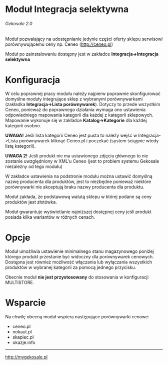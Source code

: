 Moduł Integracja selektywna
===
###### Gekosale 2.0

Moduł pozwalający na udostępnianie jedynie części oferty sklepu serwisowi porównywującemu ceny np. Ceneo (http://ceneo.pl)

Moduł po zainstalowaniu dostępny jest w zakładce **Integracja->Integracja selektywna**

# Konfiguracja
W celu poprawnej pracy modułu należy najpierw poprawnie skonfigurować domyślne moduły integrujące sklep z wybranymi porównywarkami (zakładka **Integracja->Lista porównywarek**). Dotyczy to przede wszystkim Ceneo, ponieważ do poprawnego działania wymaga ono ustawienia odpowiedniego mapowania kategorii dla każdej z kategorii sklepowych. Mapowanie wykonuje się w zakładce **Katalog->Kategorie** dla każdej kategorii osobno.

**UWAGA!** Jeśli lista kategorii Ceneo jest pusta to należy wejść w Integracja->Lista porównywarek kliknąć Ceneo.pl i poczekać (system ściągnie wtedy listę kategorii).

**UWAGA 2!** Jeśli produkt nie ma ustawionego zdjęcia głównego to nie zostanie uwzględniony w XML'u Ceneo (jest to problem systemu Gekosale niezależny od tego modułu)


W zakładce ustawienia na podstronie modułu można ustawić domyślną nazwę producenta dla produktów, jest to niezbędne ponieważ niektóre porównywarki nie akceptują braku nazwy producenta dla produktu.

Moduł zakłada, że podstawową walutą sklepu w której podane są ceny produktów jest złotówka.

Moduł gwarantuje wyświetlanie najniższej dostępnej ceny jeśli produkt posiada kilka wariantów w różnych cenach.

# Opcje
Moduł umożliwia ustawienie minimalnego stanu magazynowego poniżej którego produkt przestanie być widoczny dla porównywarek cenowych.
Dostępna jest również możliwość włączania lub wyłączania wszystkich produktów w wybranej kategorii za pomocą jednego przycisku.

Obecnie moduł **nie jest przystosowany** do stosowania w konfiguracji MULTISTORE.

# Wsparcie
Na chwilę obecną moduł wspiera następujące porównywarki cenowe:
- ceneo.pl
- nokaut.pl
- skapiec.pl
- okazje.info

---
http://mygekosale.pl
